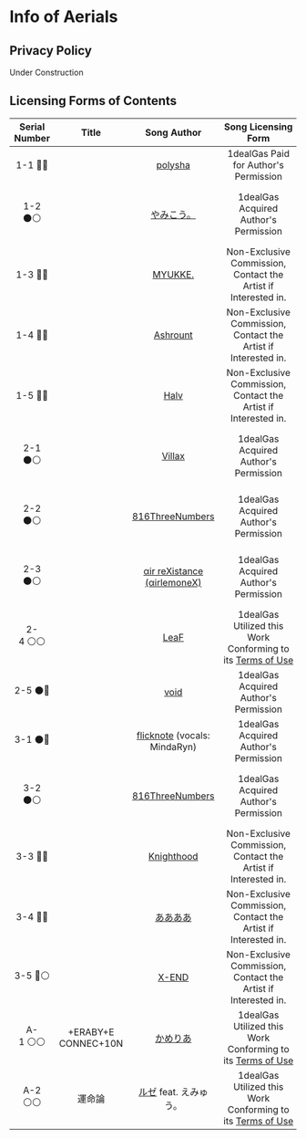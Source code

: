 # Info of Aerials

## Privacy Policy

Under Construction

## Licensing Forms of Contents

| Serial Number | Title               | Song Author                                                 | Song Licensing Form                                                                                   | Artwork Author                                    | Artwork Licensing Form                                                                                      |
|:-------------:|:-------------------:|:-----------------------------------------------------------:|:-----------------------------------------------------------------------------------------------------:|:-------------------------------------------------:|:-----------------------------------------------------------------------------------------------------------:|
| 1-1 🔴🔵      |                     | [polysha](mailto://polysha.papermoon@gmail.com)             | 1dealGas Paid for Author's Permission                                                                 |                                                   |                                                                                                             |
| 1-2 ⚫⚪        |                     | [やみこう。](mailto://yamikou8350@gmail.com)                     | 1dealGas Acquired Author's Permission                                                                 | 1dealGas                                          | Original Creation under the [CC0 1.0 Universal License](https://creativecommons.org/publicdomain/zero/1.0/) |
| 1-3 🔵🔵      |                     | [MYUKKE.](mailto://youtalkq69310@gmail.com)                 | Non-Exclusive Commission, Contact the Artist if Interested in.                                        |                                                   |                                                                                                             |
| 1-4 🔵🔵      |                     | [Ashrount](mailto://ashrount.fs25@gmail.com)                | Non-Exclusive Commission, Contact the Artist if Interested in.                                        |                                                   |                                                                                                             |
| 1-5 🔵🔵      |                     | [Halv](mailto://haluday0118@gmail.com)                      | Non-Exclusive Commission, Contact the Artist if Interested in.                                        |                                                   |                                                                                                             |
| 2-1 ⚫⚪        |                     | [Villax](https://music.163.com/#/user/home?id=62327730)     | 1dealGas Acquired Author's Permission                                                                 | 1dealGas                                          | Original Creation under the [CC0 1.0 Universal License](https://creativecommons.org/publicdomain/zero/1.0/) |
| 2-2 ⚫⚪        |                     | [816ThreeNumbers](mailto://816threenumbers@gmail.com)       | 1dealGas Acquired Author's Permission                                                                 | 1dealGas                                          | Original Creation under the [CC0 1.0 Universal License](https://creativecommons.org/publicdomain/zero/1.0/) |
| 2-3 ⚫⚪        |                     | [αir reXistance (αirlemoneX)](https://twitter.com/motidora) | 1dealGas Acquired Author's Permission                                                                 | 1dealGas                                          | Original Creation under the [CC0 1.0 Universal License](https://creativecommons.org/publicdomain/zero/1.0/) |
| 2-4 ⚪⚪        |                     | [LeaF](http://leafbms.web.fc2.com/)                         | 1dealGas Utilized this Work Conforming to its [Terms of Use](http://leafbms.web.fc2.com/profile.html) | 1dealGas                                          | Original Creation under the [CC0 1.0 Universal License](https://creativecommons.org/publicdomain/zero/1.0/) |
| 2-5 ⚫🔵       |                     | [void](mailto://mournfinale@gmail.com)                      | 1dealGas Acquired Author's Permission                                                                 |                                                   |                                                                                                             |
| 3-1 ⚫🔵       |                     | [flicknote](https://twitter.com/dtinth) (vocals: MindaRyn)  | 1dealGas Acquired Author's Permission                                                                 |                                                   |                                                                                                             |
| 3-2 ⚫⚪        |                     | [816ThreeNumbers](mailto://816threenumbers@gmail.com)       | 1dealGas Acquired Author's Permission                                                                 | 1dealGas                                          | Original Creation under the [CC0 1.0 Universal License](https://creativecommons.org/publicdomain/zero/1.0/) |
| 3-3 🔵🔵      |                     | [Knighthood](mailto://bluewindcn.official@gmail.com)        | Non-Exclusive Commission, Contact the Artist if Interested in.                                        |                                                   |                                                                                                             |
| 3-4 🔵🔵      |                     | [ああああ](https://aiueoeiua.wixsite.com/aaaaofficial/contact)  | Non-Exclusive Commission, Contact the Artist if Interested in.                                        | [Nagisa](https://www.mihuashi.com/profiles/19535) | Non-Exclusive Commission, Contact the Artist if Interested in.                                              |
| 3-5 🔵⚪       |                     | [X-END](mailto://tecxend@gmail.com)                         | Non-Exclusive Commission, Contact the Artist if Interested in.                                        | 1dealGas                                          | Original Creation under the [CC0 1.0 Universal License](https://creativecommons.org/publicdomain/zero/1.0/) |
| A-1 ⚪⚪        | +ERABY+E CONNEC+10N | [かめりあ](https://youtu.be/M3npCLBbg-s)                        | 1dealGas Utilized this Work Conforming to its [Terms of Use](https://youtu.be/M3npCLBbg-s)            | [かめりあ](https://youtu.be/M3npCLBbg-s)              | 1dealGas Utilized this Work Conforming to its [Terms of Use](https://youtu.be/M3npCLBbg-s)                  |
| A-2 ⚪⚪        | 運命論                 | [ルゼ](https://www.luzeria.net/?page_id=624) feat. えみゅう。      | 1dealGas Utilized this Work Conforming to its [Terms of Use](https://www.luzeria.net/?page_id=16)     |                                                   |                                                                                                             |

